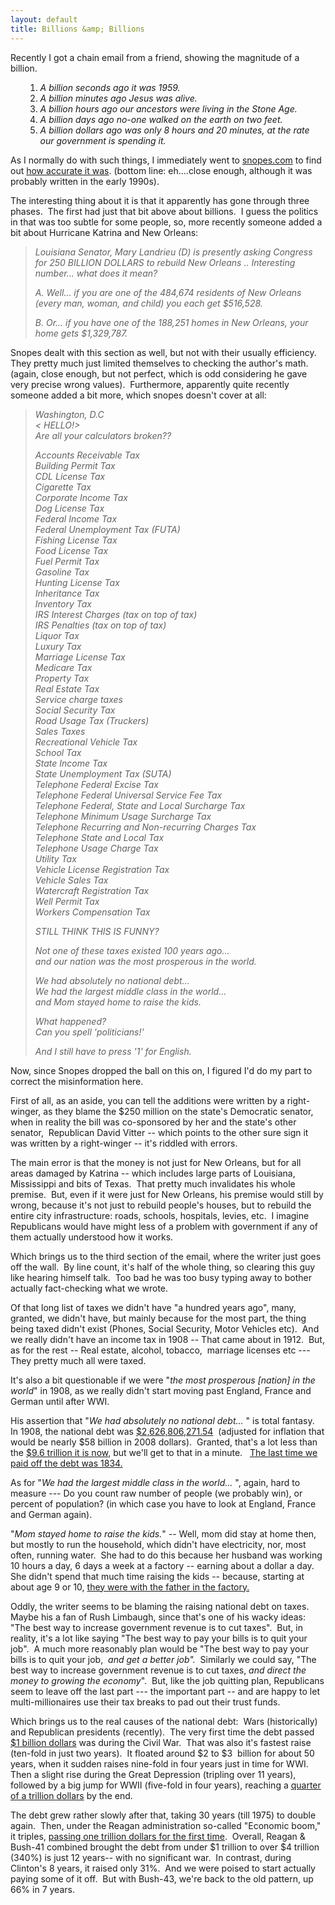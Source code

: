 ```yaml
---
layout: default
title: Billions &amp; Billions
---
```


  <p>Recently I got a chain email from a friend, showing the magnitude of a billion.</p>  <ol>   <ol>     <li><em>A billion seconds ago it was 1959. </em></li>      <li><em>A billion minutes ago Jesus was alive. </em></li>      <li><em>A billion hours ago our ancestors were living in the Stone Age. </em></li>      <li><em>A billion days ago no-one walked on the earth on two feet. </em></li>      <li><em>A billion dollars ago was only 8 hours and 20 minutes, at the rate our government is spending it.</em> </li>   </ol> </ol>  <p>As I normally do with such things, I immediately went to <a href="http://www.snopes.com" target="_blank">snopes.com</a> to find out <a href="http://www.snopes.com/inboxer/trivia/billions.asp" target="_blank">how accurate it was</a>. (bottom line: eh....close enough, although it was probably written in the early 1990s).</p>  <p>The interesting thing about it is that it apparently has gone through three phases.  The first had just that bit above about billions.  I guess the politics in that was too subtle for some people, so, more recently someone added a bit about Hurricane Katrina and New Orleans:</p>  <blockquote>   <p><em>Louisiana Senator, Mary Landrieu (D) is presently asking Congress for 250 BILLION DOLLARS to rebuild New Orleans .. Interesting number... what does it mean? </em></p>    <p><em>A. Well... if you are one of the 484,674 residents of New Orleans (every man, woman, and child) you each get $516,528. </em></p>    <p><em>B. Or... if you have one of the 188,251 homes in New Orleans, your home gets $1,329,787.</em></p> </blockquote>  <p>Snopes dealt with this section as well, but not with their usually efficiency. They pretty much just limited themselves to checking the author's math. (again, close enough, but not perfect, which is odd considering he gave very precise wrong values).  Furthermore, apparently quite recently someone added a bit more, which snopes doesn't cover at all:</p>  <blockquote>   <p><em>Washington, D.C       <br />&lt; HELLO!&gt;        <br />Are all your calculators broken?? </em></p>    <p><em>Accounts Receivable Tax       <br />Building Permit Tax        <br />CDL License Tax        <br />Cigarette Tax        <br />Corporate Income Tax        <br />Dog License Tax        <br />Federal Income Tax         <br />Federal Unemployment Tax (FUTA)         <br />Fishing License Tax         <br />Food License Tax         <br />Fuel Permit Tax         <br />Gasoline Tax         <br />Hunting License Tax         <br />Inheritance Tax         <br />Inventory Tax         <br />IRS Interest Charges (tax on top of tax)         <br />IRS Penalties (tax on top of tax)         <br />Liquor Tax         <br />Luxury Tax         <br />Marriage License Tax         <br />Medicare Tax         <br />Property Tax         <br />Real Estate Tax         <br />Service charge taxes         <br />Social Security Tax         <br />Road Usage Tax (Truckers)         <br />Sales Taxes         <br />Recreational Vehicle Tax        <br />School Tax        <br />State Income Tax        <br />State Unemployment Tax (SUTA)         <br />Telephone Federal Excise Tax         <br />Telephone Federal Universal Service Fee Tax         <br />Telephone Federal, State and Local Surcharge Tax         <br />Telephone Minimum Usage Surcharge Tax        <br />Telephone Recurring and Non-recurring Charges Tax        <br />Telephone State and Local Tax         <br />Telephone Usage Charge Tax         <br />Utility Tax         <br />Vehicle License Registration Tax         <br />Vehicle Sales Tax         <br />Watercraft Registration Tax         <br />Well Permit Tax         <br />Workers Compensation Tax </em></p>    <p><em>STILL THINK THIS IS FUNNY? </em></p>    <p><em>Not one of these taxes existed 100 years ago...       <br />and our nation was the most prosperous in the world. </em></p>    <p><em>We had absolutely no national debt...        <br />We had the largest middle class in the world...         <br />and Mom stayed home to raise the kids. </em></p>    <p><em>What happened?       <br />Can you spell 'politicians!' </em></p>    <p><em>And I still have to press '1' for English. </em></p> </blockquote>  <p>Now, since Snopes dropped the ball on this on, I figured I'd do my part to correct the misinformation here.  </p>  <p>First of all, as an aside, you can tell the additions were written by a right-winger, as they blame the $250 million on the state's Democratic senator, when in reality the bill was co-sponsored by her and the state's other senator,  Republican David Vitter -- which points to the other sure sign it was written by a right-winger -- it's riddled with errors.  </p>  <p>The main error is that the money is not just for New Orleans, but for all areas damaged by Katrina -- which includes large parts of Louisiana, Mississippi and bits of Texas.  That pretty much invalidates his whole premise.  But, even if it were just for New Orleans, his premise would still by wrong, because it's not just to rebuild people's houses, but to rebuild the entire city infrastructure: roads, schools, hospitals, levies, etc.  I imagine Republicans would have might less of a problem with government if any of them actually understood how it works.</p>  <p>Which brings us to the third section of the email, where the writer just goes off the wall.  By line count, it's half of the whole thing, so clearing this guy like hearing himself talk.  Too bad he was too busy typing away to bother actually fact-checking what we wrote.  </p>  <p>Of that long list of taxes we didn't have "a hundred years ago", many, granted, we didn't have, but mainly because for the most part, the thing being taxed didn't exist (Phones, Social Security, Motor Vehicles etc).  And we really didn't have an income tax in 1908 -- That came about in 1912.  But, as for the rest -- Real estate, alcohol, tobacco,  marriage licenses etc --- They pretty much all were taxed.  </p>  <p>It's also a bit questionable if we were "<em>the most prosperous [nation] in the world</em>" in 1908, as we really didn't start moving past England, France and German until after WWI.</p>  <p>His assertion that "<em>We had absolutely no national debt... </em>" is total fantasy.  In 1908, the national debt was <a href="http://www.treasurydirect.gov/govt/reports/pd/histdebt/histdebt_histo3.htm" target="_blank">$2,626,806,271.54</a>  (adjusted for inflation that would be nearly $58 billion in 2008 dollars).  Granted, that's a lot less than the <a href="http://www.treasurydirect.gov/NP/BPDLogin?application=np" target="_blank">$9.6 trillion it is now</a>, but we'll get to that in a minute.   <a href="http://www.treasurydirect.gov/govt/reports/pd/histdebt/histdebt_histo1.htm" target="_blank">The last time we paid off the debt was 1834.</a></p>  <p>As for "<em>We had the largest middle class in the world... </em>", again, hard to measure --- Do you count raw number of people (we probably win), or percent of population? (in which case you have to look at England, France and German again).</p>  <p>"<em>Mom stayed home to raise the kids.</em>" -- Well, mom did stay at home then, but mostly to run the household, which didn't have electricity, nor, most often, running water.  She had to do this because her husband was working 10 hours a day, 6 days a week at a factory -- earning about a dollar a day.  She didn't spend that much time raising the kids -- because, starting at about age 9 or 10, <a href="http://www.historyplace.com/unitedstates/childlabor/" target="_blank">they were with the father in the factory.</a></p>  <p>Oddly, the writer seems to be blaming the raising national debt on taxes.  Maybe his a fan of Rush Limbaugh, since that's one of his wacky ideas: "The best way to increase government revenue is to cut taxes".  But, in reality, it's a lot like saying "The best way to pay your bills is to quit your job".  A much more reasonably plan would be "The best way to pay your bills is to quit your job,<em>  and get a better job".  </em>Similarly we could say, "The best way to increase government revenue is to cut taxes, <em>and direct the money to growing the economy</em>".  But, like the job quitting plan, Republicans seem to leave off the last part --- the important part -- and are happy to let multi-millionaires use their tax breaks to pad out their trust funds.</p>  <p>Which brings us to the real causes of the national debt:  Wars (historically) and Republican presidents (recently).  The very first time the debt passed <a href="http://www.treasurydirect.gov/govt/reports/pd/histdebt/histdebt_histo2.htm" target="_blank">$1 billion dollars</a> was during the Civil War.  That was also it's fastest raise (ten-fold in just two years).  It floated around $2 to $3  billion for about 50 years, when it sudden raises nine-fold in four years just in time for WWI.  Then a slight rise during the Great Depression (tripling over 11 years), followed by a big jump for WWII (five-fold in four years), reaching a <a href="http://www.treasurydirect.gov/govt/reports/pd/histdebt/histdebt_histo3.htm" target="_blank">quarter of a trillion dollars</a> by the end.</p>  <p>The debt grew rather slowly after that, taking 30 years (till 1975) to double again.  Then, under the Reagan administration so-called "Economic boom," it triples, <a href="http://www.treasurydirect.gov/govt/reports/pd/histdebt/histdebt_histo4.htm" target="_blank">passing one trillion dollars for the first time</a>.  Overall, Reagan &amp; Bush-41 combined brought the debt from under $1 trillion to over $4 trillion (340%) is just 12 years-- with no significant war.  In contrast, during Clinton's 8 years, it raised only 31%.  And we were poised to start actually paying some of it off.  But with Bush-43, we're back to the old pattern, up 66% in 7 years.</p>